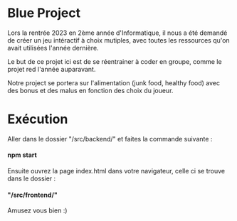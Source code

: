 # Blue Project

Lors la rentrée 2023 en 2ème année d'Informatique, il nous a été demandé de créer un jeu intéractif à choix mutiples, avec toutes les ressources qu'on avait utilisées l'année dernière.

Le but de ce projet ici est de se réentrainer à coder en groupe, comme le projet red l'année auparavant.

Notre project se portera sur l'alimentation (junk food, healthy food) avec des bonus et des malus en fonction des choix du joueur.

# Exécution

Aller dans le dossier "/src/backend/" et faites la commande suivante :
#### npm start

Ensuite ouvrez la page index.html dans votre navigateur, celle ci se trouve dans le dossier :

#### "/src/frontend/"

Amusez vous bien :)
